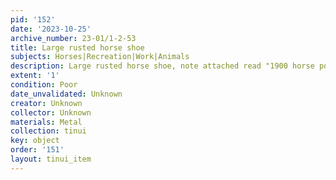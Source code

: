 ```yaml
---
pid: '152'
date: '2023-10-25'
archive_number: 23-01/1-2-53
title: Large rusted horse shoe
subjects: Horses|Recreation|Work|Animals
description: Large rusted horse shoe, note attached read "1900 horse power"
extent: '1'
condition: Poor
date_unvalidated: Unknown
creator: Unknown
collector: Unknown
materials: Metal
collection: tinui
key: object
order: '151'
layout: tinui_item
---
```

